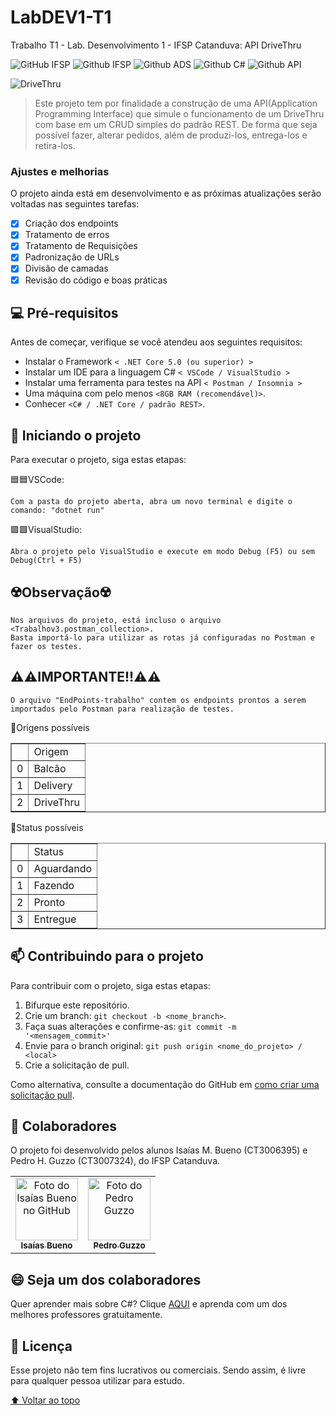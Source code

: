 # LabDEV1-T1
Trabalho T1 - Lab. Desenvolvimento 1 - IFSP Catanduva: API DriveThru

<!---Esses são exemplos. Veja https://shields.io para outras pessoas ou para personalizar este conjunto de escudos. Você pode querer incluir dependências, status do projeto e informações de licença aqui--->

![GitHub IFSP](https://ctd.ifsp.edu.br/images/IFSP-CTD2.png)
![Github IFSP](https://img.shields.io/badge/IFSP-5%C2%BA%20Semestre%20ADS-green?style=plastic)
![Github ADS](https://img.shields.io/badge/ADS-Lab.%20Dev.%20l-green?style=plastic&logo=superuser)
![Github C#](https://img.shields.io/badge/C%23-.NET%20Core-blue?style=plastic&logo=gitlab)
![Github API](https://img.shields.io/badge/API-Rest-brightgreen?style=plastic&logo=stackexchange)

<img src="http://www.joaoalberto.com/wp-content/uploads/2020/05/09/DriveThru.jpg" alt="DriveThru">

> Este projeto tem por finalidade a construção de uma API(Application Programming Interface) que simule o funcionamento de um DriveThru com base em um CRUD simples do padrão REST. De forma que seja possível fazer, alterar pedidos, além de produzi-los, entrega-los e retira-los.

### Ajustes e melhorias

O projeto ainda está em desenvolvimento e as próximas atualizações serão voltadas nas seguintes tarefas:

- [x] Criação dos endpoints
- [x] Tratamento de erros
- [x] Tratamento de Requisições
- [x] Padronização de URLs
- [x] Divisão de camadas
- [x] Revisão do código e boas práticas

## 💻 Pré-requisitos

Antes de começar, verifique se você atendeu aos seguintes requisitos:
* Instalar o Framework `< .NET Core 5.0 (ou superior) >`
* Instalar um IDE para a linguagem C# `< VSCode / VisualStudio >`
* Instalar uma ferramenta para testes na API `< Postman / Insomnia >`
* Uma máquina com pelo menos `<8GB RAM (recomendável)>`.
* Conhecer `<C# / .NET Core / padrão REST>`.

## 🚀 Iniciando o projeto

Para executar o projeto, siga estas etapas:

🟦🟦VSCode:
```
Com a pasta do projeto aberta, abra um novo terminal e digite o comando: "dotnet run"
```

🟪🟪VisualStudio:
```
Abra o projeto pelo VisualStudio e execute em modo Debug (F5) ou sem Debug(Ctrl + F5)
```

## ☢️Observação☢️
```
Nos arquivos do projeto, está incluso o arquivo <Trabalhov3.postman_collection>.
Basta importá-lo para utilizar as rotas já configuradas no Postman e fazer os testes.
```

## ⚠️⚠️IMPORTANTE!!⚠️⚠️
```
O arquivo "EndPoints-trabalho" contem os endpoints prontos a serem importados pelo Postman para realização de testes.
```
📌Origens possíveis
<table border="1">
    <tr>
        <td> </td>
        <td>Origem</td>
    </tr>
    <tr>
        <td>0</td>
        <td>Balcão</td>
    </tr>
    <tr>
        <td>1</td>
        <td>Delivery</td>
    </tr>
    <tr>
        <td>2</td>
        <td>DriveThru</td>
    </tr>
</table>

📌Status possíveis
<table border="1">
    <tr>
        <td> </td>
        <td>Status</td>
    </tr>
    <tr>
        <td>0</td>
        <td>Aguardando</td>
    </tr>
    <tr>
        <td>1</td>
        <td>Fazendo</td>
    </tr>
    <tr>
        <td>2</td>
        <td>Pronto</td>
    </tr>
        <tr>
        <td>3</td>
        <td>Entregue</td>
    </tr>
</table>


## 📫 Contribuindo para o projeto
Para contribuir com o projeto, siga estas etapas:

1. Bifurque este repositório.
2. Crie um branch: `git checkout -b <nome_branch>`.
3. Faça suas alterações e confirme-as: `git commit -m '<mensagem_commit>'`
4. Envie para o branch original: `git push origin <nome_do_projeto> / <local>`
5. Crie a solicitação de pull.

Como alternativa, consulte a documentação do GitHub em [como criar uma solicitação pull](https://help.github.com/en/github/collaborating-with-issues-and-pull-requests/creating-a-pull-request).

## 🤝 Colaboradores

O projeto foi desenvolvido pelos alunos Isaías M. Bueno (CT3006395) e Pedro H. Guzzo (CT3007324), do IFSP Catanduva.

<table>
  <tr>
    <td align="center">
      <a href="https://www.linkedin.com/in/isaías-bueno-80a0ba157">
        <img src="https://media-exp1.licdn.com/dms/image/C4D03AQHUINi-Lf1_tg/profile-displayphoto-shrink_800_800/0/1585184845908?e=1661990400&v=beta&t=lZAnoQMzVT9u-kXC4-3iuE096m5H95cAJ19eCVsWuqc" target="_blank" width="100px;" alt="Foto do Isaías Bueno no GitHub"/><br>
        <sub>
          <b>Isaías Bueno</b>
        </sub>
      </a>
    </td>
    <td align="center">
      <a href="https://www.linkedin.com/in/pedro-guzzo-426439207/">
        <img src="https://media-exp1.licdn.com/dms/image/D4E35AQEW-Sm_wsrasQ/profile-framedphoto-shrink_800_800/0/1623860914006?e=1656954000&v=beta&t=bBeTU0-10-wuy3Sk5xjks97Ocf_d9zOismqRmufLLjI" target="_blank" width="100px;" alt="Foto do Pedro Guzzo"/><br>
        <sub>
          <b>Pedro Guzzo</b>
        </sub>
      </a>
    </td>
  </tr>
</table>


## 😄 Seja um dos colaboradores<br>

Quer aprender mais sobre C#? Clique [AQUI](https://www.macoratti.net) e aprenda com um dos melhores professores gratuitamente.

## 📝 Licença

Esse projeto não tem fins lucrativos ou comerciais. Sendo assim, é livre para qualquer pessoa utilizar para estudo.

[⬆ Voltar ao topo](#LabDEV1-T1)<br>

